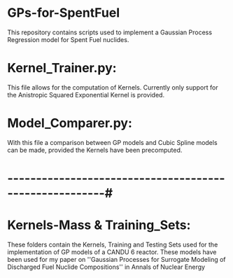 # GPs-for-SpentFuel

This repository contains scripts used to implement a Gaussian Process Regression model for Spent Fuel nuclides.

# Kernel_Trainer.py:
This file allows for the computation of Kernels. Currently only support for the Anistropic Squared Exponential Kernel is provided.

# Model_Comparer.py:
With this file a comparison between GP models and Cubic Spline models can be made, provided the Kernels have been precomputed. 

# -------------------------------------------------------#

# Kernels-Mass & Training_Sets:
These folders contain the Kernels, Training and Testing Sets used for the implementation of GP models of a CANDU 6 reactor. These models have been used for my paper on  ''Gaussian Processes for Surrogate Modeling of Discharged Fuel Nuclide Compositions''  in Annals of Nuclear Energy

